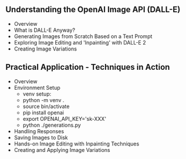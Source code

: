 ## Understanding the OpenAI Image API (DALL-E)
-  Overview
-  What is DALL-E Anyway?
- Generating Images from Scratch Based on a Text Prompt
- Exploring Image Editing and 'Inpainting' with DALL-E 2
- Creating Image Variations
## Practical Application - Techniques in Action
- Overview
- Environment Setup
    - venv setup:
    - python -m venv . 
    - source bin/activate
    - pip install openai
    - export OPENAI_API_KEY='sk-XXX'
    - python ./generations.py  
- Handling Responses
- Saving Images to Disk
- Hands-on Image Editing with Inpainting Techniques
- Creating and Applying Image Variations
